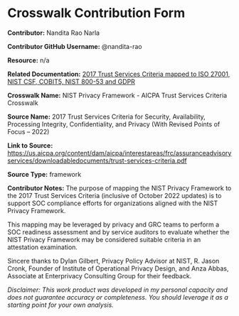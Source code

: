 
# Crosswalk Contribution Form

**Contributor:** Nandita Rao Narla

**Contributor GitHub Username:** @nandita-rao

**Resource:** n/a

**Related Documentation:** [2017 Trust Services Criteria mapped to ISO 27001, NIST CSF, COBIT5, NIST 800-53 and GDPR](https://us.aicpa.org/interestareas/frc/assuranceadvisoryservices/mappingsrelevanttothesocsuiteofservices)

**Crosswalk Name:** NIST Privacy Framework - AICPA Trust Services Criteria Crosswalk

**Source Name:**  2017 Trust Services Criteria for Security, Availability, Processing Integrity, Confidentiality, and Privacy (With Revised Points of Focus – 2022)

**Link to Source:** https://us.aicpa.org/content/dam/aicpa/interestareas/frc/assuranceadvisoryservices/downloadabledocuments/trust-services-criteria.pdf

**Source Type:** framework

**Contributor Notes:** The purpose of mapping the NIST Privacy Framework to the 2017 Trust Services Criteria   (inclusive of October 2022 updates) is to support SOC compliance efforts for organizations aligned with the NIST Privacy Framework. 

This mapping may be leveraged by privacy and GRC teams to perform a SOC readiness assessment and by service auditors to evaluate whether the NIST Privacy Framework may be considered suitable criteria in an attestation examination.

Sincere thanks to Dylan Gilbert, Privacy Policy Advisor at NIST, R. Jason Cronk, Founder of Institute of Operational Privacy Design, and Anza Abbas, Associate at Enterprivacy Consulting Group for their feedback. 

*Disclaimer: This work product was developed in my personal capacity and does not guarantee accuracy or completeness. You should leverage it as a starting point for your own analysis.*
